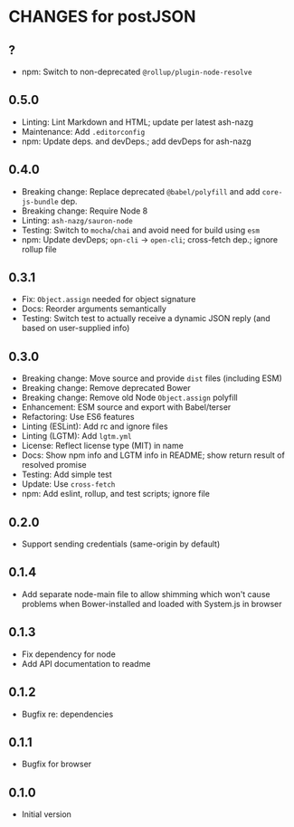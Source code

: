 # CHANGES for postJSON

## ?

- npm: Switch to non-deprecated `@rollup/plugin-node-resolve`

## 0.5.0

- Linting: Lint Markdown and HTML; update per latest ash-nazg
- Maintenance: Add `.editorconfig`
- npm: Update deps. and devDeps.; add devDeps for ash-nazg

## 0.4.0

- Breaking change: Replace deprecated `@babel/polyfill` and add
  `core-js-bundle` dep.
- Breaking change: Require Node 8
- Linting: `ash-nazg/sauron-node`
- Testing: Switch to `mocha`/`chai` and avoid need for build using `esm`
- npm: Update devDeps; `opn-cli` -> `open-cli`; cross-fetch dep.; ignore
  rollup file

## 0.3.1

- Fix: `Object.assign` needed for object signature
- Docs: Reorder arguments semantically
- Testing: Switch test to actually receive a dynamic JSON reply (and based on user-supplied info)

## 0.3.0

- Breaking change: Move source and provide `dist` files (including ESM)
- Breaking change: Remove deprecated Bower
- Breaking change: Remove old Node `Object.assign` polyfill
- Enhancement: ESM source and export with Babel/terser
- Refactoring: Use ES6 features
- Linting (ESLint): Add rc and ignore files
- Linting (LGTM): Add `lgtm.yml`
- License: Reflect license type (MIT) in name
- Docs: Show npm info and LGTM info in README; show return result of resolved promise
- Testing: Add simple test
- Update: Use `cross-fetch`
- npm: Add eslint, rollup, and test scripts; ignore file

## 0.2.0

- Support sending credentials (same-origin by default)

## 0.1.4

- Add separate node-main file to allow shimming which won't cause problems when Bower-installed and loaded with System.js in browser

## 0.1.3

- Fix dependency for node
- Add API documentation to readme

## 0.1.2

- Bugfix re: dependencies

## 0.1.1

- Bugfix for browser

## 0.1.0

- Initial version
